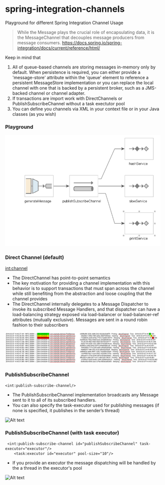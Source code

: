 # spring-integration-channels
Playground for different Spring Integration Channel Usage

> While the Message plays the crucial role of encapsulating data, it is the MessageChannel that decouples message producers from message consumers.
https://docs.spring.io/spring-integration/docs/current/reference/html/

Keep in mind that

1. All of queue-based channels are storing messages in-memory only by default. When persistence is required, you can either provide a 'message-store' attribute within the 'queue' element to reference a persistent MessageStore implementation or you can replace the local channel with one that is backed by a persistent broker, such as a JMS-backed channel or channel adapter. 
2. If transactions are import work with DirectChannels or PublishSubscribeChannel without a task exectutor pool
3. You can define you channels via XML in your context file or in your Java classes (as you wish)

### Playground


![Alt text](docs/overview.png?raw=true "Title")


### Direct Channel (default)

<int:channel>

* The DirectChannel has point-to-point semantics
* The key motivation for providing a channel implementation with this behavior is to support transactions that must span across the channel while still benefiting from the abstraction and loose coupling that the channel provides
* The DirectChannel internally delegates to a Message Dispatcher to invoke its subscribed Message Handlers, and that dispatcher can have a load-balancing strategy exposed via load-balancer or load-balancer-ref attributes (mutually exclusive).  Messages are sent in a round robin fashion to their subscribers

![Alt text](docs/direct-channel.png?raw=true "Title")


###   PublishSubscribeChannel
```<int:publish-subscribe-channel/>```
* The PublishSubscribeChannel implementation broadcasts any Message sent to it to all of its subscribed handlers. 
* You can also specify the task-executor used for publishing messages (if none is specified, it publishes in the sender’s thread)

![Alt text](docs/publish-subscribe-channel.png?raw=true "Title")


###  PublishSubscribeChannel (with task executor)

```
 <int:publish-subscribe-channel id="publishSubscribeChannel" task-executor="executor"/>
    <task:executor id="executor" pool-size="10"/>
```

* If you provide an executor the message dispatching will be handled by the a thread in the executor's pool

![Alt text](docs/publish-subscribe-channel-with-executor.png?raw=true "Title")
    
